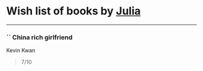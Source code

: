 # Wish list of books by [Julia](https://www.facebook.com/profile.php?id=3605959179435376)
---

### `` China rich girlfriend
Kevin Kwan
> 7/10


